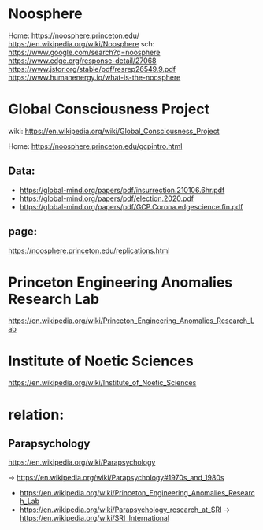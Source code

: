 # Noosphere
Home: https://noosphere.princeton.edu/ https://en.wikipedia.org/wiki/Noosphere sch: https://www.google.com/search?q=noosphere https://www.edge.org/response-detail/27068 https://www.jstor.org/stable/pdf/resrep26549.9.pdf https://www.humanenergy.io/what-is-the-noosphere

# Global Consciousness Project
wiki: https://en.wikipedia.org/wiki/Global_Consciousness_Project

Home: https://noosphere.princeton.edu/gcpintro.html

## Data:
- https://global-mind.org/papers/pdf/insurrection.210106.6hr.pdf
- https://global-mind.org/papers/pdf/election.2020.pdf
- https://global-mind.org/papers/pdf/GCP.Corona.edgescience.fin.pdf

## page:
https://noosphere.princeton.edu/replications.html

# Princeton Engineering Anomalies Research Lab
https://en.wikipedia.org/wiki/Princeton_Engineering_Anomalies_Research_Lab

# Institute of Noetic Sciences
https://en.wikipedia.org/wiki/Institute_of_Noetic_Sciences

# relation:
## Parapsychology
https://en.wikipedia.org/wiki/Parapsychology

-> https://en.wikipedia.org/wiki/Parapsychology#1970s_and_1980s
  - https://en.wikipedia.org/wiki/Princeton_Engineering_Anomalies_Research_Lab
  - https://en.wikipedia.org/wiki/Parapsychology_research_at_SRI
    -> https://en.wikipedia.org/wiki/SRI_International
